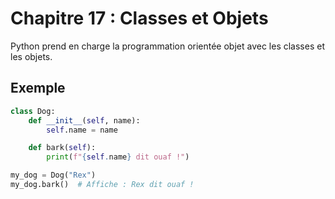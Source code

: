 # Chapitre 17 : Classes et Objets

Python prend en charge la programmation orientée objet avec les classes et les objets.

## Exemple

```python
class Dog:
    def __init__(self, name):
        self.name = name

    def bark(self):
        print(f"{self.name} dit ouaf !")

my_dog = Dog("Rex")
my_dog.bark()  # Affiche : Rex dit ouaf !
```